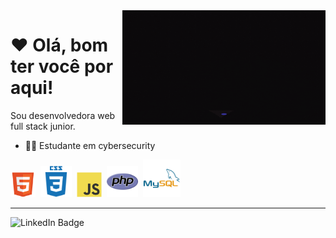 <img src = "giphy.gif" width = "325px" align = "right">

# ❤ Olá, bom ter você por aqui!


Sou desenvolvedora web full stack junior.

- 👩‍💻 Estudante em cybersecurity

<div>
  <img src="https://github.com/devicons/devicon/blob/master/icons/html5/html5-original.svg" title="HTML5" alt="HTML" width="40" height="40"/>&nbsp;
 <img src="https://github.com/devicons/devicon/blob/master/icons/css3/css3-plain-wordmark.svg" title="css" alt="css" width="50" height="50"/>&nbsp;
  <img src="https://github.com/devicons/devicon/blob/master/icons/javascript/javascript-original.svg" title="JavaScript" alt="JavaScript" width="40" height="40"/>&nbsp;
  <img src="https://github.com/devicons/devicon/blob/master/icons/php/php-original.svg" title="php" alt="php" width="50" height="50"/>&nbsp;
  <img src="https://github.com/devicons/devicon/blob/master/icons/mysql/mysql-original-wordmark.svg" title="mysql" alt="mysql" width="60" height="60"/>&nbsp;
</div>

---
<div>
  
  <img src="https://img.shields.io/badge/LinkedIn-blue?style-for-the-badge&logo-linkedin&logoColor=white" alt="LinkedIn Badge" width="100" height="40"/>&nbsp;
 

 
</div>

